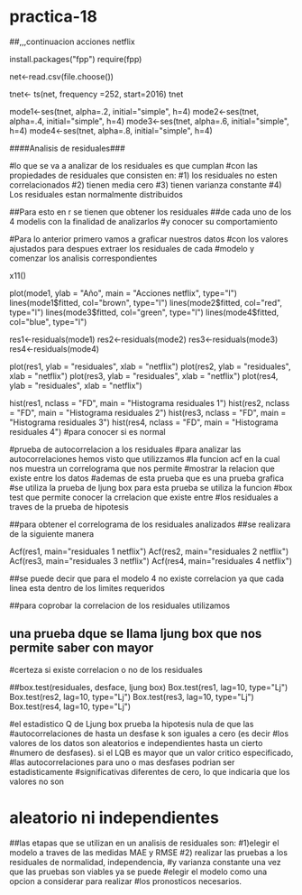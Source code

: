 # practica-18
##,,,continuacion acciones netflix

install.packages("fpp")
require(fpp)

net<-read.csv(file.choose())

tnet<- ts(net, frequency =252, start=2016)
tnet


mode1<-ses(tnet, alpha=.2, initial="simple", h=4)
mode2<-ses(tnet, alpha=.4, initial="simple", h=4)
mode3<-ses(tnet, alpha=.6, initial="simple", h=4)
mode4<-ses(tnet, alpha=.8, initial="simple", h=4)

####Analisis de residuales###

#lo que se va a analizar de los residuales es que cumplan
#con las propiedades de residuales que consisten en:
#1) los residuales no esten correlacionados
#2) tienen media cero
#3) tienen varianza constante
#4) Los residuales estan normalmente distribuidos

##Para esto en r se tienen que obtener los residuales
##de cada uno de los 4 modelis con la finalidad de analizarlos
#y conocer su comportamiento

#Para lo anterior primero vamos a graficar nuestros datos 
#con los valores ajustados para despues extraer  los residuales de cada
#modelo y comenzar los analisis correspondientes

x11()

plot(mode1, ylab = "Año", main = "Acciones netflix", type="l")
lines(mode1$fitted, col="brown", type="l")
lines(mode2$fitted, col="red", type="l")
lines(mode3$fitted, col="green", type="l")
lines(mode4$fitted, col="blue", type="l")

res1<-residuals(mode1)
res2<-residuals(mode2)
res3<-residuals(mode3)
res4<-residuals(mode4)

plot(res1, ylab = "residuales", xlab = "netflix")
plot(res2, ylab = "residuales", xlab = "netflix")
plot(res3, ylab = "residuales", xlab = "netflix")
plot(res4, ylab = "residuales", xlab = "netflix")


hist(res1, nclass = "FD", main = "Histograma residuales 1")
hist(res2, nclass = "FD", main = "Histograma residuales 2")
hist(res3, nclass = "FD", main = "Histograma residuales 3")
hist(res4, nclass = "FD", main = "Histograma residuales 4")
#para conocer si es normal

#prueba de autocorrelacion a los residuales
#para analizar las autocorrelaciones hemos visto que utilizzamos
#la funcion acf en la cual nos muestra un correlograma que nos permite
#mostrar la relacion que existe entre los datos
#ademas de esta prueba que es una prueba grafica
#se utiliza la prueba de ljung box para esta prueba se utiliza la funcion
#box test que permite conocer la crrelacion que existe entre
#los residuales a traves de la prueba de hipotesis

##para obtener el correlograma de los residuales analizados
##se realizara de la siguiente manera

Acf(res1, main="residuales 1 netflix")
Acf(res2, main="residuales 2 netflix")
Acf(res3, main="residuales 3 netflix")
Acf(res4, main="residuales 4 netflix")

##se puede decir que para el modelo 4 no existe correlacion ya que cada linea esta dentro de los limites requeridos

##para coprobar la correlacion de los residuales utilizamos 
## una prueba dque se llama ljung box que nos permite saber con mayor 
#certeza si existe correlacion o no de los residuales

##box.test(residuales, desface, ljung box)
Box.test(res1, lag=10, type="Lj")
Box.test(res2, lag=10, type="Lj")
Box.test(res3, lag=10, type="Lj")
Box.test(res4, lag=10, type="Lj")

#el estadistico Q de Ljung box prueba la hipotesis nula de que las 
#autocorrelaciones de hasta un desfase k son iguales a cero (es decir
#los valores de los datos son aleatorios e independientes hasta un cierto
#numero de desfases). si  el LQB es mayor que un valor critico especificado,
#las autocorrelaciones para uno o mas desfases podrian ser estadisticamente
#significativas diferentes de cero, lo que indicaria que los valores no son 
# aleatorio ni independientes

##las etapas que se utilizan en un analisis de residuales son:
#1)elegir el modelo a traves de las medidas MAE y RMSE
#2) realizar las pruebas a los residuales de normalidad, independencia,
#y varianza constante una vez que las pruebas son viables ya se puede
#elegir el modelo como una opcion a considerar para realizar 
#los pronosticos necesarios.
